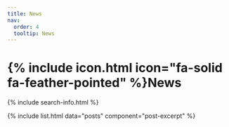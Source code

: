 ```yaml
---
title: News
nav:
  order: 4
  tooltip: News
---
```


# {% include icon.html icon="fa-solid fa-feather-pointed" %}News

{% include search-info.html %}

{% include list.html data="posts" component="post-excerpt" %}
